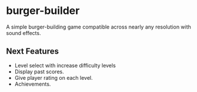 # burger-builder
A simple burger-building game compatible across nearly any resolution with sound effects.

## Next Features
* Level select with increase difficulty levels
* Display past scores.
* Give player rating on each level.
* Achievements.
